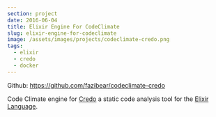```yaml
---
section: project
date: 2016-06-04
title: Elixir Engine For CodeClimate
slug: elixir-engine-for-codeclimate
image: /assets/images/projects/codeclimate-credo.png
tags:
  - elixir
  - credo
  - docker
---
```


Github: https://github.com/fazibear/codeclimate-credo

Code Climate engine for [Credo](https://github.com/rrrene/credo) a static code analysis tool for the [Elixir Language](http://elixir-lang.org/).
